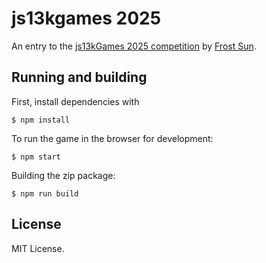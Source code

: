 # js13kgames 2025

An entry to the [js13kGames 2025 competition](https://js13kgames.com/2025/) by [Frost Sun](https://github.com/Frost-Sun).

## Running and building

First, install dependencies with

    $ npm install

To run the game in the browser for development:

    $ npm start

Building the zip package:

    $ npm run build

## License

MIT License.
